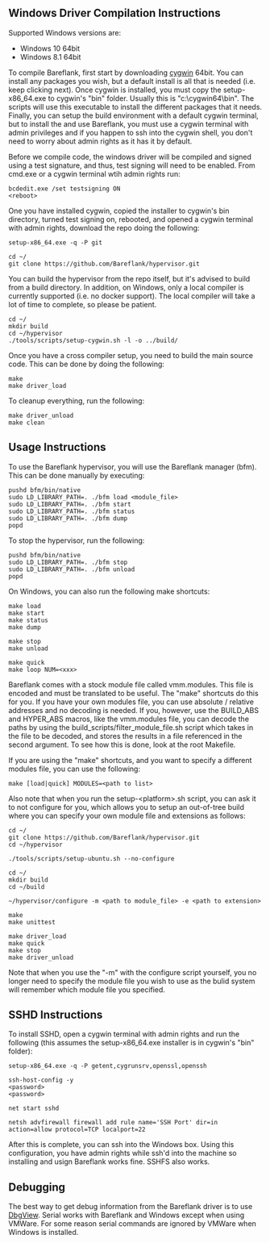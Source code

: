 ## Windows Driver Compilation Instructions

Supported Windows versions are:
- Windows 10 64bit
- Windows 8.1 64bit

To compile Bareflank, first start by downloading
[cygwin](https://cygwin.com/install.html) 64bit. You can install any packages
you wish, but a default install is all that is needed (i.e. keep clicking
next). Once cygwin is installed, you must copy the setup-x86_64.exe to cygwin's
"bin" folder. Usually this is "c:\cygwin64\bin". The scripts will use this
executable to install the different packages that it needs. Finally, you can
setup the build environment with a default cygwin terminal, but to install the
and use Bareflank, you must use a cygwin terminal with admin privileges and if
you happen to ssh into the cygwin shell, you don't need to worry about admin
rights as it has it by default.

Before we compile code, the windows driver will be compiled and signed using
a test signature, and thus, test signing will need to be enabled. From
cmd.exe or a cygwin terminal wtih admin rights run:

```
bcdedit.exe /set testsigning ON
<reboot>
```

One you have installed cygwin, copied the installer to cygwin's bin directory,
turned test signing on, rebooted, and opened a cygwin terminal with admin
rights, download the repo doing the following:

```
setup-x86_64.exe -q -P git

cd ~/
git clone https://github.com/Bareflank/hypervisor.git
```

You can build the hypervisor from the repo itself, but it's advised to build
from a build directory. In addition, on Windows, only a local compiler is
currently supported (i.e. no docker support). The local compiler will take a
lot of time to complete, so please be patient.

```
cd ~/
mkdir build
cd ~/hypervisor
./tools/scripts/setup-cygwin.sh -l -o ../build/
```

Once you have a cross compiler setup, you need to build the main source code.
This can be done by doing the following:

```
make
make driver_load
```

To cleanup everything, run the following:

```
make driver_unload
make clean
```

## Usage Instructions

To use the Bareflank hypervisor, you will use the Bareflank manager (bfm).
This can be done manually by executing:

```
pushd bfm/bin/native
sudo LD_LIBRARY_PATH=. ./bfm load <module_file>
sudo LD_LIBRARY_PATH=. ./bfm start
sudo LD_LIBRARY_PATH=. ./bfm status
sudo LD_LIBRARY_PATH=. ./bfm dump
popd
```

To stop the hypervisor, run the following:

```
pushd bfm/bin/native
sudo LD_LIBRARY_PATH=. ./bfm stop
sudo LD_LIBRARY_PATH=. ./bfm unload
popd
```

On Windows, you can also run the following make shortcuts:

```
make load
make start
make status
make dump

make stop
make unload

make quick
make loop NUM=<xxx>
```

Bareflank comes with a stock module file called vmm.modules. This file is
encoded and must be translated to be useful. The "make" shortcuts do this
for you. If you have your own modules file, you can use absolute / relative
addresses and no decoding is needed. If you, however, use the BUILD_ABS and
HYPER_ABS macros, like the vmm.modules file, you can decode the paths by
using the build_scripts/filter_module_file.sh script which takes in the file
to be decoded, and stores the results in a file referenced in the second
argument. To see how this is done, look at the root Makefile.

If you are using the "make" shortcuts, and you want to specify a different
modules file, you can use the following:

```
make [load|quick] MODULES=<path to list>
```

Also note that when you run the setup-\<platform\>.sh script, you can ask it
to not configure for you, which allows you to setup an out-of-tree build
where you can specify your own module file and extensions as follows:

```
cd ~/
git clone https://github.com/Bareflank/hypervisor.git
cd ~/hypervisor

./tools/scripts/setup-ubuntu.sh --no-configure

cd ~/
mkdir build
cd ~/build

~/hypervisor/configure -m <path to module_file> -e <path to extension>

make
make unittest

make driver_load
make quick
make stop
make driver_unload

```

Note that when you use the "-m" with the configure script yourself, you no
longer need to specify the module file you wish to use as the bulid system
will remember which module file you specified.

## SSHD Instructions

To install SSHD, open a cygwin terminal with admin rights and run the following
(this assumes the setup-x86_64.exe installer is in cygwin's "bin" folder):

```
setup-x86_64.exe -q -P getent,cygrunsrv,openssl,openssh

ssh-host-config -y
<password>
<password>

net start sshd

netsh advfirewall firewall add rule name='SSH Port' dir=in action=allow protocol=TCP localport=22
```

After this is complete, you can ssh into the Windows box. Using this
configuration, you have admin rights while ssh'd into the machine so
installing and usign Bareflank works fine. SSHFS also works.

## Debugging

The best way to get debug information from the Bareflank driver is to use
[DbgView](https://download.sysinternals.com/files/DebugView.zip). Serial
works with Bareflank and Windows except when using VMWare. For some reason
serial commands are ignored by VMWare when Windows is installed.
